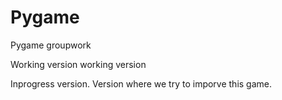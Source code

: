 # Pygame
Pygame groupwork

Working version
working version

Inprogress version.
Version where we try to imporve this game.


